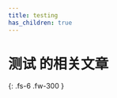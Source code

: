 ```yaml
---
title: testing
has_children: true
---
```


# 测试 的相关文章
{: .fs-6 .fw-300 }
<script type="text/javascript" src="https://amazingkenneth.github.io/admin/work.js"></script>